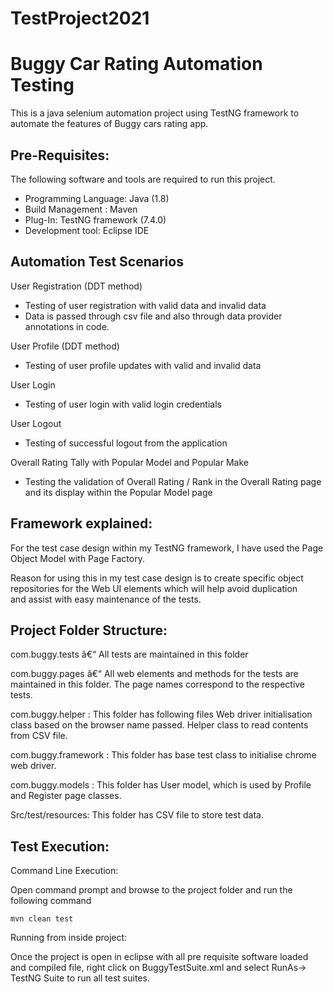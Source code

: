 # TestProject2021

<h1>Buggy Car Rating Automation Testing </h1>

This is a java selenium automation project using TestNG framework to automate the features of Buggy cars rating app. 

<h2>Pre-Requisites:</h2>
<p>The following software and tools are required to run this project.</p>
<ul>
<li>Programming Language: Java (1.8)</li>
<li>Build Management : Maven </li>
<li>Plug-In: TestNG framework (7.4.0)</li>
<li>Development tool: Eclipse IDE </li>
</ul>

<h2>Automation Test Scenarios</h2> 
<p>	User Registration (DDT method)</p>
<ul>
	<li>Testing of user registration with valid data and invalid data</li>
	<li>Data is passed through csv file and also through data provider annotations in code.</li>
	</ul>
<p>User Profile (DDT method)</p>
	<ul><li>Testing of user profile updates with valid and invalid data</li></ul>
	
<p>User Login</p>
	<ul><li>Testing of user login with valid login credentials</li></ul>
<p>User Logout</p>
	<ul><li>Testing of successful logout from the application</li></ul>
<p>Overall Rating Tally with Popular Model and Popular Make </p>
	<ul><li>Testing the validation of Overall Rating / Rank in the Overall Rating page and its display within the Popular Model page</li></ul>

<h2>Framework explained:</h2>

For the test case design within my TestNG framework, I have used the Page Object Model with Page Factory. 
<p>
Reason for using this in my test case design is to create specific object repositories for the Web UI elements which will help avoid duplication 
<br/>and assist with easy maintenance of the tests. 

<h2>Project Folder Structure:</h2>
<p>com.buggy.tests â€“ All tests are maintained in this folder
<p>com.buggy.pages â€“ All web elements and methods for the tests are maintained in this folder. The page names correspond to the respective tests.
<p>com.buggy.helper :  This folder has following files
	Web driver initialisation class based on the browser name passed.
	Helper class to read contents from CSV file.
<p>com.buggy.framework : This folder has base test class to initialise chrome web driver.
<p>com.buggy.models : This folder has User model, which is used by Profile and Register page classes.
<p>Src/test/resources:  This folder has CSV file to store test data.

<h2>Test Execution:</h2>

<p> Command Line Execution:</p>
	Open command prompt and browse to the project folder and run the following command
<p>	<code>mvn clean test</code>

<p> Running from inside project:<p>
Once the project is open in eclipse with all pre requisite software loaded and compiled file, right click on BuggyTestSuite.xml and select RunAs-> TestNG Suite to run all test suites.















